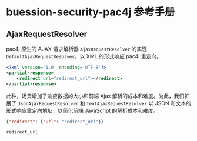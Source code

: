 # buession-security-pac4j 参考手册


## AjaxRequestResolver


pac4j 原生的 AJAX 请求解析器 `AjaxRequestResolver` 的实现 `DefaultAjaxRequestResolver`，以 XML 的形式响应 pac4j 重定向。

```xml
<?xml version='1.0' encoding='UTF-8'?>
<partial-response>
    <redirect url="redirect_url"></redirect>
</partial-response>
```

此种，场景增加了响应数据的大小和前端 Ajax 解析的成本和难度。为此，我们扩展了 `JsonAjaxRequestResolver` 和 `TextAjaxRequestResolver` 以 JSON 和文本的形式响应重定向地址，以简化前端 JavaScript 的解析成本和难度。

```json
{"redirect": {"url": "redirect_url"}}
```

```text
redirect_url
```